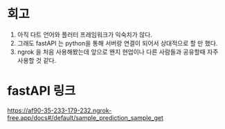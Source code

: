 # **회고**
1. 아직 다트 언어와 플러터 프레임워크가 익숙치가 않다.
2. 그래도 fastAPI 는 python을 통해 서버랑 연결이 되어서 상대적으로 할 만 했다.
3. ngrok 을 처음 사용해봤는데 앞으로 왠지 현업이나 다른 사람들과 공유할때 자주 사용할 것 같다.

# **fastAPI 링크**
https://af90-35-233-179-232.ngrok-free.app/docs#/default/sample_prediction_sample_get